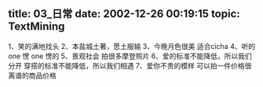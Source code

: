 title: 03_日常
date: 2002-12-26 00:19:15
topic: TextMining
---

1、笑的满地找头
2、本盐城土著，愿土服输
3、今晚月色很美 适合cicha
4、听的one 愣 one 愣的
5、景观社会  拍很多摩登照片
6、爱的标准不能降低，所以我们分开 穿搭的标准不能降低，所以我们相遇
7、爱你不贵的模样 可以拍一件价格很离谱的商品价格
